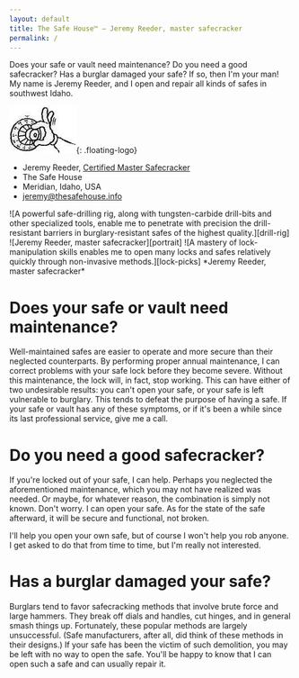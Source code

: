 ```yaml
---
layout: default
title: The Safe House™ — Jeremy Reeder, master safecracker
permalink: /
---
```


Does your safe or vault need maintenance? Do you need a good safecracker? Has a
burglar damaged your safe? If so, then I'm your man! My name is Jeremy Reeder,
and I open and repair all kinds of safes in southwest Idaho.

![The Safe House™][logo]{: .floating-logo}
- Jeremy Reeder, [Certified Master Safecracker][cms]
- The Safe House
- Meridian, Idaho, USA
- <jeremy@thesafehouse.info>

<div class="gallery" markdown="1">
![A powerful safe-drilling rig, along with tungsten-carbide drill-bits and
other specialized tools, enable me to penetrate with precision the
drill-resistant barriers in burglary-resistant safes of the highest
quality.][drill-rig]
![Jeremy Reeder, master safecracker][portrait]
![A mastery of lock-manipulation skills enables me to open many locks and safes
relatively quickly through non-invasive methods.][lock-picks]
*Jeremy Reeder, master safecracker*
</div>

# Does your safe or vault need maintenance?
Well-maintained safes are easier to operate and more secure than their
neglected counterparts. By performing proper annual maintenance, I can correct
problems with your safe lock before they become severe. Without this
maintenance, the lock will, in fact, stop working. This can have either of two
undesirable results: you can't open your safe, or your safe is left vulnerable
to burglary. This tends to defeat the purpose of having a safe. If your safe or
vault has any of these symptoms, or if it's been a while since its last
professional service, give me a call.

# Do you need a good safecracker?
If you're locked out of your safe, I can help. Perhaps you neglected the
aforementioned maintenance, which you may not have realized was needed. Or
maybe, for whatever reason, the combination is simply not known. Don't worry. I
can open your safe. As for the state of the safe afterward, it will be secure
and functional, not broken.

I'll help you open your own safe, but of course I won't help you rob anyone. I
get asked to do that from time to time, but I'm really not interested.

# Has a burglar damaged your safe?
Burglars tend to favor safecracking methods that involve brute force and large
hammers. They break off dials and handles, cut hinges, and in general smash
things up. Fortunately, these popular methods are largely unsuccessful. (Safe
manufacturers, after all, did think of these methods in their designs.) If your
safe has been the victim of such demolition, you may be left with no way to
open the safe. You'll be happy to know that I can open such a safe and can
usually repair it.


[cms]:        https://en.wikipedia.org/wiki/Certified_Master_Safecracker
[drill-rig]:  images/helixbullet.jpg
[lock-picks]: images/jacknife-open.jpg
[logo]:       images/cracker.jpg
[portrait]:   images/JeremyReeder.jpg
